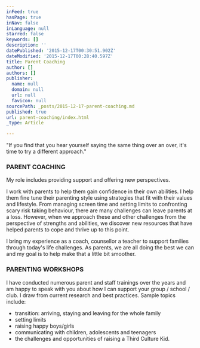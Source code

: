 ```yaml
---
inFeed: true
hasPage: true
inNav: false
inLanguage: null
starred: false
keywords: []
description: ''
datePublished: '2015-12-17T00:30:51.902Z'
dateModified: '2015-12-17T00:28:40.597Z'
title: Parent Coaching
author: []
authors: []
publisher:
  name: null
  domain: null
  url: null
  favicon: null
sourcePath: _posts/2015-12-17-parent-coaching.md
published: true
url: parent-coaching/index.html
_type: Article

---
```

"If you find that you hear yourself saying the same thing over an over, it's time to try a different approach."

### PARENT COACHING

My role includes providing support and offering new perspectives. 

I work with parents to help them gain confidence in their own abilities. I help them fine tune their parenting style using strategies that fit with their values and lifestyle. From managing screen time and setting limits to confronting scary risk taking behaviour, there are many challenges can leave parents at a loss. However, when we approach these and other challenges from the perspective of strengths and abilities, we discover new resources that have helped parents to cope and thrive up to this point. 

I bring my experience as a coach, counsellor a teacher to support families through today's life challenges. As parents, we are all doing the best we can and my goal is to help make that a little bit smoother. 

### PARENTING WORKSHOPS

I have conducted numerous parent and staff trainings over the years and am happy to speak with you about how I can support your group / school / club. I draw from current research and best practices. Sample topics include:

* transition: arriving, staying and leaving for the whole family
* setting limits
* raising happy boys/girls
* communicating with children, adolescents and teenagers
* the challenges and opportunities of raising a Third Culture Kid.
